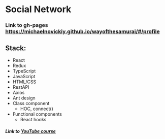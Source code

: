 # Social Network

### Link to gh-pages https://michaelnovickiy.github.io/wayofthesamurai/#/profile

## Stack:
* React
* Redux
* TypeScript
* JavaScript
* HTML/CSS
* RestAPI
* Axios
* Ant design
* Class component
  * HOC, connect()
* Functional components
  * React hooks

##### Link to [YouTube course](https://www.youtube.com/watch?v=gb7gMluAeao&list=PLcvhF2Wqh7DNVy1OCUpG3i5lyxyBWhGZ8&ab_channel=IT-KAMASUTRA)